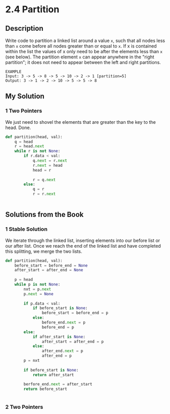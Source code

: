 # 2.4 Partition

## Description

Write code to partition a linked list around a value `x`, such that all nodes less than `x` come before all nodes greater than or equal to `x`. If x is contained within the list the values of x only need to be after the elements less than `x` (see below). The partition element `x` can appear anywhere in the "right partition"; it does not need to appear between the left and right partitions.

````
EXAMPLE
Input: 3 -> 5 -> 8 -> 5 -> 10 -> 2 -> 1 [partition=5]
Output: 3 -> 1 -> 2 -> 10 -> 5 -> 5 -> 8
````



## My Solution

### 1 Two Pointers

We just need to shovel the elements that are greater than the key to the head. Done.

```python
def partition(head, val):
   	q = head
    r = head.next
    while r is not None:
    	if r.data < val:
            q.next = r.next
            r.next = head
            head = r
            
            r = q.next
        else:
        	q = r
        	r = r.next
            
```



## Solutions from the Book

### 1 Stable Solution

We iterate through the linked list, inserting elements into our before list or our after list. Once we reach the end of the linked list and have completed this splitting, we merge the two lists.

```python
def partition(head, val):
    before_start = before_end = None
    after_start = after_end = None
    
    p = head
    while p is not None:
        nxt = p.next
        p.next = None
        
        if p.data < val:
            if before_start is None:
                before_start = before_end = p
            else:
                before_end.next = p
                before_end = p
        else:
            if after_start is None:
                after_start = after_end = p
            else:
                after_end.next = p
                after_end = p
        p = nxt
        
        if before_start is None:
            return after_start
       	
        berfore_end.next = after_start
        return before_start
                
```



### 2 Two Pointers